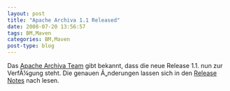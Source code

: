 ```yaml
---
layout: post
title: "Apache Archiva 1.1 Released"
date: 2008-07-20 13:56:57
tags: BM,Maven
categories: BM,Maven
post-type: blog
---
```

Das <a href="http://archiva.apache.org"  title="Archiva">Apache Archiva Team</a> gibt bekannt, dass die neue Release 1.1. nun zur VerfÃ¼gung steht. Die genauen Ã„nderungen lassen sich in den <a href="http://archiva.apache.org/docs/1.1/release-notes.html"  title="Release Notes">Release Notes</a> nach lesen.
